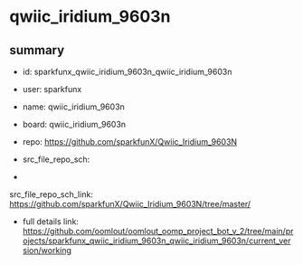 # qwiic_iridium_9603n
 
## summary 
* id: sparkfunx_qwiic_iridium_9603n_qwiic_iridium_9603n
* user: sparkfunx
* name: qwiic_iridium_9603n
* board: qwiic_iridium_9603n
* repo: https://github.com/sparkfunX/Qwiic_Iridium_9603N



* src_file_repo_sch: 
*
 src_file_repo_sch_link: https://github.com/sparkfunX/Qwiic_Iridium_9603N/tree/master/
* full details link: https://github.com/oomlout/oomlout_oomp_project_bot_v_2/tree/main/projects/sparkfunx_qwiic_iridium_9603n_qwiic_iridium_9603n/current_version/working  






